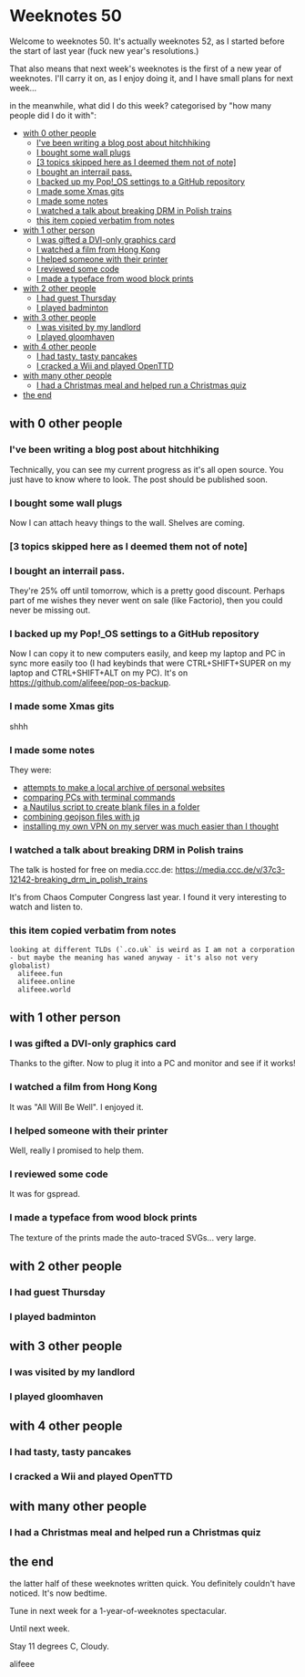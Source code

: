 # Weeknotes 50

Welcome to weeknotes 50. It's actually weeknotes 52, as I started before the start of last year (fuck new year's resolutions.)

That also means that next week's weeknotes is the first of a new year of weeknotes. I'll carry it on, as I enjoy doing it, and I have small plans for next week...

in the meanwhile, what did I do this week? categorised by "how many people did I do it with":

- [with 0 other people](#with-0-other-people)
  * [I've been writing a blog post about hitchhiking](#ive-been-writing-a-blog-post-about-hitchhiking)
  * [I bought some wall plugs](#i-bought-some-wall-plugs)
  * [[3 topics skipped here as I deemed them not of note]](#3-topics-skipped-here-as-i-deemed-them-not-of-note)
  * [I bought an interrail pass.](#i-bought-an-interrail-pass)
  * [I backed up my Pop!\_OS settings to a GitHub repository](#i-backed-up-my-pop_os-settings-to-a-github-repository)
  * [I made some Xmas gits](#i-made-some-xmas-gits)
  * [I made some notes](#i-made-some-notes)
  * [I watched a talk about breaking DRM in Polish trains](#i-watched-a-talk-about-breaking-drm-in-polish-trains)
  * [this item copied verbatim from notes](#this-item-copied-verbatim-from-notes)
- [with 1 other person](#with-1-other-person)
  * [I was gifted a DVI-only graphics card](#i-was-gifted-a-dvi-only-graphics-card)
  * [I watched a film from Hong Kong](#i-watched-a-film-from-hong-kong)
  * [I helped someone with their printer](#i-helped-someone-with-their-printer)
  * [I reviewed some code](#i-reviewed-some-code)
  * [I made a typeface from wood block prints](#i-made-a-typeface-from-wood-block-prints)
- [with 2 other people](#with-2-other-people)
  * [I had guest Thursday](#i-had-guest-thursday)
  * [I played badminton](#i-played-badminton)
- [with 3 other people](#with-3-other-people)
  * [I was visited by my landlord](#i-was-visited-by-my-landlord)
  * [I played gloomhaven](#i-played-gloomhaven)
- [with 4 other people](#with-4-other-people)
  * [I had tasty, tasty pancakes](#i-had-tasty-tasty-pancakes)
  * [I cracked a Wii and played OpenTTD](#i-cracked-a-wii-and-played-openttd)
- [with many other people](#with-many-other-people)
  * [I had a Christmas meal and helped run a Christmas quiz](#i-had-a-christmas-meal-and-helped-run-a-christmas-quiz)
- [the end](#the-end)

## with 0 other people

### I've been writing a blog post about hitchhiking

Technically, you can see my current progress as it's all open source. You just have to know where to look. The post should be published soon.

### I bought some wall plugs

Now I can attach heavy things to the wall. Shelves are coming.

### [3 topics skipped here as I deemed them not of note]

### I bought an interrail pass.

They're 25% off until tomorrow, which is a pretty good discount. Perhaps part of me wishes they never went on sale (like Factorio), then you could never be missing out.

### I backed up my Pop!\_OS settings to a GitHub repository

Now I can copy it to new computers easily, and keep my laptop and PC in sync more easily too (I had keybinds that were CTRL+SHIFT+SUPER on my laptop and CTRL+SHIFT+ALT on my PC). It's on <https://github.com/alifeee/pop-os-backup>.

### I made some Xmas gits

shhh

### I made some notes

They were:

- [attempts to make a local archive of personal websites](https://blog.alifeee.co.uk/notes/attempts-to-make-a-local-archive-of-personal-websites/)
- [comparing PCs with terminal commands](https://blog.alifeee.co.uk/notes/comparing-pcs-with-terminal-commands/)
- [a Nautilus script to create blank files in a folder](https://blog.alifeee.co.uk/notes/a-nautilus-script-to-create-blank-files-in-a-folder/)
- [combining geojson files with jq](https://blog.alifeee.co.uk/notes/combining-geojson-files-with-jq/)
- [installing my own VPN on my server was much easier than I thought](https://blog.alifeee.co.uk/notes/installing-my-own-vpn-on-my-server-was-much-easier-than-i-thought/)

### I watched a talk about breaking DRM in Polish trains

The talk is hosted for free on media.ccc.de: <https://media.ccc.de/v/37c3-12142-breaking_drm_in_polish_trains>

It's from Chaos Computer Congress last year. I found it very interesting to watch and listen to.

### this item copied verbatim from notes

```text
looking at different TLDs (`.co.uk` is weird as I am not a corporation - but maybe the meaning has waned anyway - it's also not very globalist)
  alifeee.fun
  alifeee.online
  alifeee.world
```

## with 1 other person

### I was gifted a DVI-only graphics card

Thanks to the gifter. Now to plug it into a PC and monitor and see if it works!

### I watched a film from Hong Kong

It was "All Will Be Well". I enjoyed it.

### I helped someone with their printer

Well, really I promised to help them.

### I reviewed some code

It was for gspread.

### I made a typeface from wood block prints

The texture of the prints made the auto-traced SVGs... very large.

## with 2 other people

### I had guest Thursday

### I played badminton

## with 3 other people

### I was visited by my landlord

### I played gloomhaven

## with 4 other people

### I had tasty, tasty pancakes

### I cracked a Wii and played OpenTTD

## with many other people

### I had a Christmas meal and helped run a Christmas quiz

## the end

the latter half of these weeknotes written quick. You definitely couldn't have noticed. It's now bedtime.

Tune in next week for a 1-year-of-weeknotes spectacular.

Until next week.

Stay 11 degrees C, Cloudy.

alifeee

